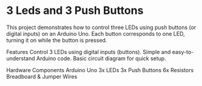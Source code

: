 # 3 Leds and 3 Push Buttons
This project demonstrates how to control three LEDs using push buttons (or digital inputs) on an Arduino Uno. Each button corresponds to one LED, turning it on while the button is pressed.

Features
Control 3 LEDs using digital inputs (buttons).
Simple and easy-to-understand Arduino code.
Basic circuit diagram for quick setup.

Hardware Components
Arduino Uno
3x LEDs
3x Push Buttons
6x Resistors 
Breadboard & Jumper Wires
